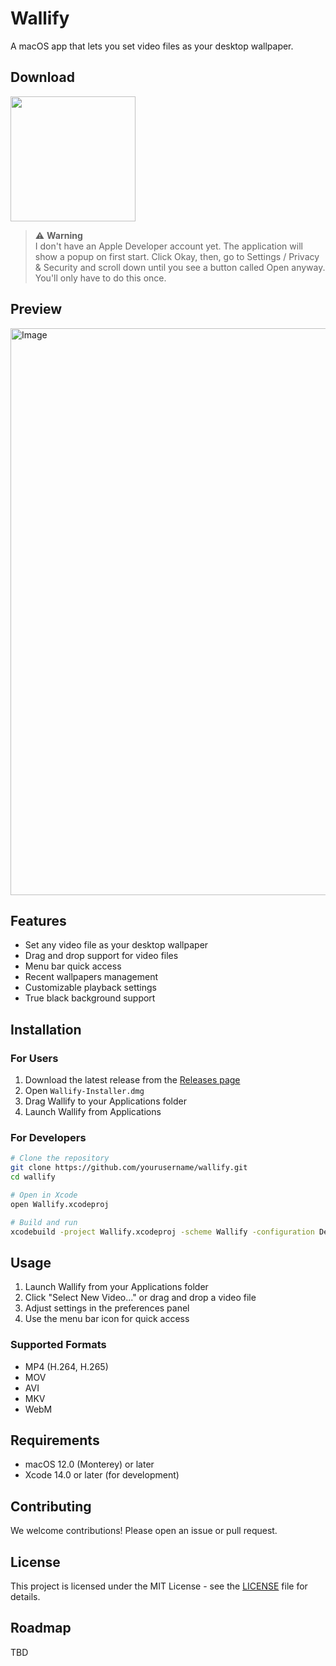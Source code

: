 # Wallify

A macOS app that lets you set video files as your desktop wallpaper.

## Download

<a href="https://github.com/DanielOfosu/Wallify/releases/tag/v0.1.0-alpha" target="_self"><img width="200" src="https://www.adviksoft.com/blog/wp-content/uploads/2023/09/editor_download_mac.png" /></a>

> ⚠️ **Warning**  
> I don't have an Apple Developer account yet. The application will show a popup on first start. Click Okay, then, go to Settings / Privacy & Security and scroll down until you see a button called Open anyway. You'll only have to do this once.

## Preview
<img width="1361" height="907" alt="Image" src="https://github.com/user-attachments/assets/2c944383-20fb-4582-bf79-f08e0f227a58" />

## Features

- Set any video file as your desktop wallpaper
- Drag and drop support for video files
- Menu bar quick access
- Recent wallpapers management
- Customizable playback settings
- True black background support

## Installation

### For Users

1. Download the latest release from the [Releases page](https://github.com/yourusername/wallify/releases)
2. Open `Wallify-Installer.dmg`
3. Drag Wallify to your Applications folder
4. Launch Wallify from Applications

### For Developers

```bash
# Clone the repository
git clone https://github.com/yourusername/wallify.git
cd wallify

# Open in Xcode
open Wallify.xcodeproj

# Build and run
xcodebuild -project Wallify.xcodeproj -scheme Wallify -configuration Debug
```

## Usage

1. Launch Wallify from your Applications folder
2. Click "Select New Video..." or drag and drop a video file
3. Adjust settings in the preferences panel
4. Use the menu bar icon for quick access

### Supported Formats

- MP4 (H.264, H.265)
- MOV
- AVI
- MKV
- WebM

## Requirements

- macOS 12.0 (Monterey) or later
- Xcode 14.0 or later (for development)

## Contributing

We welcome contributions! Please open an issue or pull request.

## License

This project is licensed under the MIT License - see the [LICENSE](LICENSE) file for details.

## Roadmap

TBD 
